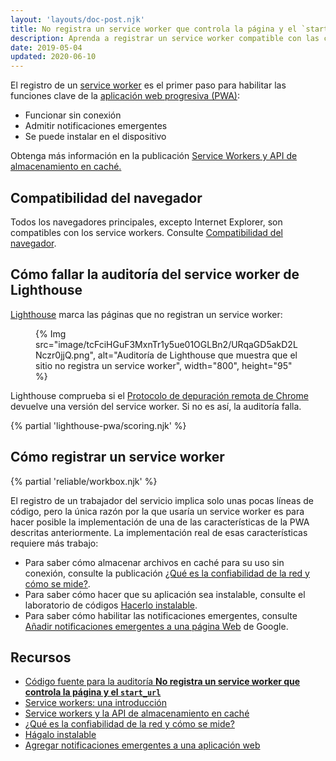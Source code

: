 ```yaml
---
layout: 'layouts/doc-post.njk'
title: No registra un service worker que controla la página y el `start_url`
description: Aprenda a registrar un service worker compatible con las características de la aplicación web progresiva como funcionalidad fuera de línea, notificaciones emergentes, e instalación.
date: 2019-05-04
updated: 2020-06-10
---
```


El registro de un [service worker](https://web.dev/service-workers-cache-storage/) es el primer paso para habilitar las funciones clave de la [aplicación web progresiva (PWA)](/es/docs/lighthouse/pwa/#instalable):

- Funcionar sin conexión
- Admitir notificaciones emergentes
- Se puede instalar en el dispositivo

Obtenga más información en la publicación [Service Workers y API de almacenamiento en caché.](https://web.dev/service-workers-cache-storage/)

## Compatibilidad del navegador

Todos los navegadores principales, excepto Internet Explorer, son compatibles con los service workers. Consulte [Compatibilidad del navegador](https://developer.mozilla.org/docs/Web/API/ServiceWorker#Browser_compatibility).

## Cómo fallar la auditoría del service worker de Lighthouse

[Lighthouse](https://developers.google.com/web/tools/lighthouse/) marca las páginas que no registran un service worker:

<figure>{% Img src="image/tcFciHGuF3MxnTr1y5ue01OGLBn2/URqaGD5akD2LNczr0jjQ.png", alt="Auditoría de Lighthouse que muestra que el sitio no registra un service worker", width="800", height="95" %}</figure>

Lighthouse comprueba si el [Protocolo de depuración remota de Chrome](https://github.com/ChromeDevTools/devtools-protocol) devuelve una versión del service worker. Si no es así, la auditoría falla.

{% partial 'lighthouse-pwa/scoring.njk' %}

## Cómo registrar un service worker

{% partial 'reliable/workbox.njk' %}

El registro de un trabajador del servicio implica solo unas pocas líneas de código, pero la única razón por la que usaría un service worker es para hacer posible la implementación de una de las características de la PWA descritas anteriormente. La implementación real de esas características requiere más trabajo:

- Para saber cómo almacenar archivos en caché para su uso sin conexión, consulte la publicación [¿Qué es la confiabilidad de la red y cómo se mide?](https://web.dev/network-connections-unreliable).
- Para saber cómo hacer que su aplicación sea instalable, consulte el laboratorio de códigos [Hacerlo instalable](https://web.dev/codelab-make-installable/).
- Para saber cómo habilitar las notificaciones emergentes, consulte [Añadir notificaciones emergentes a una página Web](https://codelabs.developers.google.com/codelabs/push-notifications) de Google.

## Recursos

- [Código fuente para la auditoría **No registra un service worker que controla la página y el `start_url`**](https://github.com/GoogleChrome/lighthouse/blob/master/lighthouse-core/audits/service-worker.js)
- [Service workers: una introducción](https://developers.google.com/web/fundamentals/primers/service-workers)
- [Service workers y la API de almacenamiento en caché](https://web.dev/service-workers-cache-storage/)
- [¿Qué es la confiabilidad de la red y cómo se mide?](https://web.dev/network-connections-unreliable/)
- [Hágalo instalable](https://web.dev/codelab-make-installable/)
- [Agregar notificaciones emergentes a una aplicación web](https://codelabs.developers.google.com/codelabs/push-notifications)
